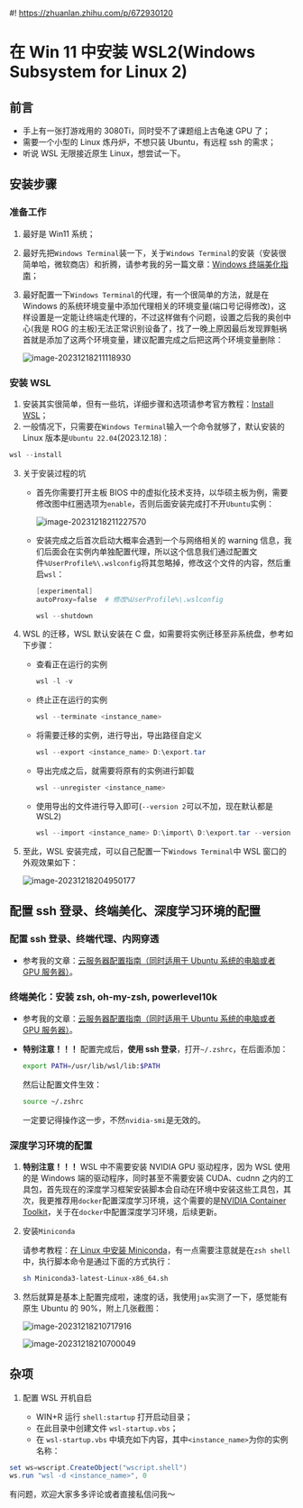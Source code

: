 #! https://zhuanlan.zhihu.com/p/672930120

# 在 Win 11 中安装 WSL2(Windows Subsystem for Linux 2)

## 前言

- 手上有一张打游戏用的 3080Ti，同时受不了课题组上古龟速 GPU 了；
- 需要一个小型的 Linux 炼丹炉，不想只装 Ubuntu，有远程 ssh 的需求；
- 听说 WSL 无限接近原生 Linux，想尝试一下。

## 安装步骤

### 准备工作

1. 最好是 Win11 系统；
2. 最好先把`Windows Terminal`装一下，关于`Windows Terminal`的安装（安装很简单哈，微软商店）和折腾，请参考我的另一篇文章：[Windows 终端美化指南](https://github.com/hjnnjh/My-Tech-Blogs/blob/main/Windows终端美化指南.md)；

3. 最好配置一下`Windows Terminal`的代理，有一个很简单的方法，就是在 Windows 的系统环境变量中添加代理相关的环境变量(端口号记得修改)，这样设置是一定能让终端走代理的，不过这样做有个问题，设置之后我的奥创中心(我是 ROG 的主板)无法正常识别设备了，找了一晚上原因最后发现罪魁祸首就是添加了这两个环境变量，建议配置完成之后把这两个环境变量删除：

   ![image-20231218211118930](https://gitee.com/zephyrushjnnjh/image-repo/raw/master/img/202312182111971.png)

### 安装 WSL

1. 安装其实很简单，但有一些坑，详细步骤和选项请参考官方教程：[Install WSL](https://learn.microsoft.com/en-us/windows/wsl/install)；
2. 一般情况下，只需要在`Windows Terminal`输入一个命令就够了，默认安装的 Linux 版本是`Ubuntu 22.04`(2023.12.18)：

```powershell
wsl --install
```

3. 关于安装过程的坑

   - 首先你需要打开主板 BIOS 中的虚拟化技术支持，以华硕主板为例，需要修改图中红圈选项为`enable`，否则后面安装完成打不开`Ubuntu`实例：

     ![image-20231218211227570](https://gitee.com/zephyrushjnnjh/image-repo/raw/master/img/202312182112599.png)

   - 安装完成之后首次启动大概率会遇到一个与网络相关的 warning 信息，我们后面会在实例内单独配置代理，所以这个信息我们通过配置文件`%UserProfile%\.wslconfig`将其忽略掉，修改这个文件的内容，然后重启`wsl`：

     ```powershell
     [experimental]
     autoProxy=false  # 修改%UserProfile%\.wslconfig
     ```

     ```powershell
     wsl --shutdown
     ```

4. WSL 的迁移，WSL 默认安装在 C 盘，如需要将实例迁移至非系统盘，参考如下步骤：

   - 查看正在运行的实例

     ```powershell
     wsl -l -v
     ```

   - 终止正在运行的实例

     ```powershell
     wsl --terminate <instance_name>
     ```

   - 将需要迁移的实例，进行导出，导出路径自定义

     ```powershell
     wsl --export <instance_name> D:\export.tar
     ```

   - 导出完成之后，就需要将原有的实例进行卸载

     ```powershell
     wsl --unregister <instance_name>
     ```

   - 使用导出的文件进行导入即可(`--version 2`可以不加，现在默认都是 WSL2)

     ```powershell
     wsl --import <instance_name> D:\import\ D:\export.tar --version 2
     ```

5. 至此，WSL 安装完成，可以自己配置一下`Windows Terminal`中 WSL 窗口的外观效果如下：

   ![image-20231218204950177](https://gitee.com/zephyrushjnnjh/image-repo/raw/master/img/202312182049202.png)

## 配置 ssh 登录、终端美化、深度学习环境的配置

### 配置 ssh 登录、终端代理、内网穿透

- 参考我的文章：[云服务器配置指南（同时适用于 Ubuntu 系统的电脑或者 GPU 服务器）](https://zhuanlan.zhihu.com/p/672920221)。

### 终端美化：安装 zsh, oh-my-zsh, powerlevel10k

- 参考我的文章：[云服务器配置指南（同时适用于 Ubuntu 系统的电脑或者 GPU 服务器）](https://zhuanlan.zhihu.com/p/672920221)。

- **特别注意！！！** 配置完成后，**使用 ssh 登录**，打开`~/.zshrc`，在后面添加：

  ```bash
  export PATH=/usr/lib/wsl/lib:$PATH
  ```

  然后让配置文件生效：

  ```bash
  source ~/.zshrc
  ```

  一定要记得操作这一步，不然`nvidia-smi`是无效的。

### 深度学习环境的配置

1. **特别注意！！！** WSL 中不需要安装 NVIDIA GPU 驱动程序，因为 WSL 使用的是 Windows 端的驱动程序，同时甚至不需要安装 CUDA、cudnn 之内的工具包，首先现在的深度学习框架安装脚本会自动在环境中安装这些工具包，其次，我更推荐用`docker`配置深度学习环境，这个需要的是[NVIDIA Container Toolkit](https://docs.nvidia.com/datacenter/cloud-native/container-toolkit/install-guide.html)，关于在`docker`中配置深度学习环境，后续更新。

2. 安装`Miniconda`

   请参考教程：[在 Linux 中安装 Miniconda](https://docs.conda.io/projects/conda/en/latest/user-guide/install/linux.html)，有一点需要注意就是在`zsh shell`中，执行脚本命令是通过下面的方式执行：

   ```bash
   sh Miniconda3-latest-Linux-x86_64.sh
   ```

3. 然后就算是基本上配置完成啦，速度的话，我使用`jax`实测了一下，感觉能有原生 Ubuntu 的 90%，附上几张截图：

   ![image-20231218210717916](https://gitee.com/zephyrushjnnjh/image-repo/raw/master/img/202312182107951.png)

   ![image-20231218210700049](https://gitee.com/zephyrushjnnjh/image-repo/raw/master/img/202312182107078.png)

## 杂项

1. 配置 WSL 开机自启

   - WIN+R 运行 `shell:startup` 打开启动目录；
   - 在此目录中创建文件 `wsl-startup.vbs`；
   - 在 `wsl-startup.vbs` 中填充如下内容，其中`<instance_name>`为你的实例名称：

```powershell
set ws=wscript.CreateObject("wscript.shell")
ws.run "wsl -d <instance_name>", 0
```

有问题，欢迎大家多多评论或者直接私信问我～
